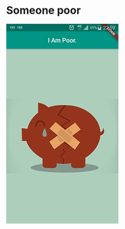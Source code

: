 # Someone poor

![Finished](https://github.com/golfz/learn-flutter-someone-poor/blob/master/screenshot.jpg)
